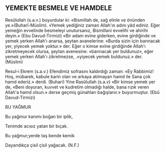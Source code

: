 ## YEMEKTE BESMELE VE HAMDELE

Resûlullah (s.a.v.) buyurdular ki: «Bismillah de, sağ elinle ve önünden ye.»(Buharî-Müslim). «Yemek yediğiniz zaman Al­lah'ın adını yâd ediniz. Eğer yemeğin evvelin­de besmeleyi unutursanız, Bismillani evvelihi ve ahirihi deyin.» (Ebu Davud-Tirmizi) «Bir adam evine giderken, evine girdiğinde ve ye­mek yerken Allah'ı anarsa, şeytan avanelerine: «Burda sizin için barınacak yer, yiyecek yemek yoktur.» der. Eğer o kimse evine gir­diğinde Allah'ı zikretmeyecek olursa, şeytan avenesine: «barınacak yer buldunuz», eğer yemek yerken Allah'ı zikretmezse, .«yiyecek yemek buldunuz.» der. (Müslim)

Resul-i Ekrem (s.a.v.) Efendimiz sofrasını kaldırdığı zaman: «Ey Rabbimiz! Hoş, mübarek, kabule karin olan ve arkaya atılmayan hamd ile Sana çok hamd ederiz.» derdi. (Buhari) Yine Rasûlullah (s.a.v) «Bir kimse ye­mek yer de, «Beni doyuran, kuvvet ve kudretim olmadığı halde, bana rızık veren Allah'a hamd olsun.» derse geçmiş günahları bağış­lanır.» buyurmuştur. (Ebû Davud-Tirmizi)

BU YAĞMUR

Bu yağmur kanımı boğan bir iplik,

Tenimde acısız yatan bir bıçak.

Bu yağmur;yerde taş bende kemik

Dayandıkça çisil çisil yağacak. (N.F.)
